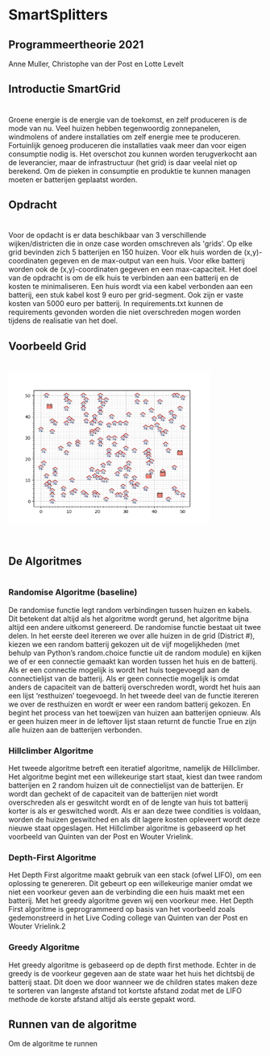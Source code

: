 # SmartSplitters
## Programmeertheorie 2021
Anne Muller, Christophe van der Post en Lotte Levelt
&nbsp;
## Introductie SmartGrid
#
Groene energie is de energie van de toekomst, en zelf produceren is de mode van nu. Veel huizen hebben tegenwoordig zonnepanelen, windmolens of andere installaties om zelf energie mee te produceren. Fortuinlijk genoeg produceren die installaties vaak meer dan voor eigen consumptie nodig is. Het overschot zou kunnen worden terugverkocht aan de leverancier, maar de infrastructuur (het grid) is daar veelal niet op berekend. Om de pieken in consumptie en produktie te kunnen managen moeten er batterijen geplaatst worden.
## Opdracht
#
Voor de opdacht is er data beschikbaar van 3 verschillende wijken/districten die in onze case worden omschreven als 'grids'. Op elke grid bevinden zich 5 batterijen en 150 huizen. Voor elk huis worden de (x,y)-coordinaten gegeven en de max-output van een huis. Voor elke batterij worden ook de (x,y)-coordinaten gegeven en een max-capaciteit. Het doel van de opdracht is om de elk huis te verbinden aan een batterij en de kosten te minimaliseren. Een huis wordt via een kabel verbonden aan een batterij, een stuk kabel kost 9 euro per grid-segment. Ook zijn er vaste kosten van 5000 euro per batterij. In requirements.txt kunnen de requirements gevonden worden die niet overschreden mogen worden tijdens de realisatie van het doel.
&nbsp;
## Voorbeeld Grid
#
<img src="docs/grid_district_1.png" style="width: 400px">

&nbsp;
## De Algoritmes
#

### Randomise Algoritme (baseline)
De randomise functie legt random verbindingen tussen huizen en kabels. Dit betekent dat altijd als het algoritme wordt gerund, het algoritme bijna altijd een andere uitkomst genereerd. De randomise functie bestaat uit twee delen. In het eerste deel itereren we over alle huizen in de grid (District #), kiezen we een random batterij gekozen uit de vijf mogelijkheden (met behulp van Python’s random.choice functie uit de random module) en kijken we of er een connectie gemaakt kan worden tussen het huis en de batterij. Als er een connectie mogelijk is wordt het huis toegevoegd aan de connectielijst van de batterij. Als er geen connectie mogelijk is omdat anders de capaciteit van de batterij overschreden wordt, wordt het huis aan een lijst ‘resthuizen’ toegevoegd. In het tweede deel van de functie itereren we over de resthuizen en wordt er weer een random batterij gekozen. En begint het process van het toewijzen van huizen aan batterijen opnieuw. Als er geen huizen meer in de leftover lijst staan returnt de functie True en zijn alle huizen aan de batterijen verbonden.
&nbsp;
### Hillclimber Algoritme
Het tweede algoritme betreft een iteratief algoritme, namelijk de Hillclimber. Het algoritme begint met een willekeurige start staat, kiest dan twee random batterijen en 2 random huizen uit de connectielijst van de batterijen. Er wordt dan gechekt of de capaciteit van de batterijen niet wordt overschreden als er geswitcht wordt en of de lengte van huis tot batterij korter is als er geswitched wordt. Als er aan deze twee condities is voldaan, worden de huizen geswitched en als dit lagere kosten opleveert wordt deze nieuwe staat opgeslagen. Het Hillclimber algoritme is gebaseerd op het voorbeeld van Quinten van der Post en Wouter Vrielink.
&nbsp;
### Depth-First Algoritme
Het Depth First algoritme maakt gebruik van een stack (ofwel LIFO), om een oplossing te genereren.
Dit gebeurt op een willekeurige manier omdat we niet een voorkeur geven aan de verbinding die een huis maakt met een batterij. Met het greedy algoritme geven wij een voorkeur mee.
Het Depth First algoritme is geprogrammeerd op basis van het voorbeeld zoals gedemonstreerd in het Live Coding college van Quinten van der Post en Wouter Vrielink.2
&nbsp;
### Greedy Algoritme
Het greedy algoritme is gebaseerd op de depth first methode. Echter in de greedy is de voorkeur gegeven aan de state waar het huis het dichtsbij de batterij staat. Dit doen we door wanneer we de children states maken deze te sorteren van langeste afstand tot kortste afstand zodat met de LIFO methode de korste afstand altijd als eerste gepakt word.
&nbsp;
## Runnen van de algoritme
Om de algoritme te runnen 